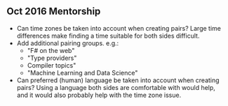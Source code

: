 ## Oct 2016 Mentorship

* Can time zones be taken into account when creating pairs? Large time differences make finding a time suitable for both sides difficult.
* Add additional pairing groups. e.g.: 
  * "F# on the web"
  * "Type providers"
  * Compiler topics" 
  * "Machine Learning and Data Science" 
* Can preferred (human) language be taken into account when creating pairs? Using a language both sides are comfortable with would help, and it would also probably help with the time zone issue.
